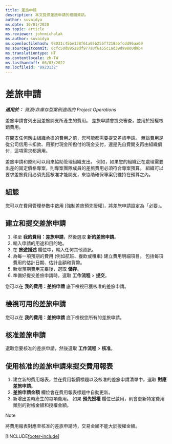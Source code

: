 ```yaml
---
title: 差旅申請
description: 本文提供差旅申請的相關資訊。
author: suvaidya
ms.date: 10/01/2020
ms.topic: article
ms.reviewer: johnmichalak
ms.author: suvaidya
ms.openlocfilehash: 98031c45be138f61a05b255f7218abfcdd96aa69
ms.sourcegitcommit: 6cfc50d89528df977a8f6a55c1ad39d99800d9b4
ms.translationtype: HT
ms.contentlocale: zh-TW
ms.lasthandoff: 06/03/2022
ms.locfileid: "8923132"
---
```

# <a name="travel-requisitions"></a>差旅申請

_**適用於：** 資源/非庫存型案例適用的 Project Operations_

差旅申請會列出因差旅開支所產生的費用。 差旅申請會提交審查，並用於授權核銷費用。

在開支任何應由組織承擔的費用之前，您可能都需要提交差旅申請。 無論費用是從公司信用卡扣款、用預付現金所撥付的現金支付，還是先自費開支再由組織償付，這項需求都適用。

差旅申請和原則可以用來協助管理組織支出。 例如，如果您的組織正在處理需要出差的固定價格專案，則專案團隊成員的差旅費用必須符合專案預算。 組織可以要求差旅費用必須先獲核准才能開支，來協助確保專案仍維持在預算之內。

## <a name="configuration"></a>組態 

您可以在費用管理參數中啟用 [強制差旅預先授權]，將差旅申請設定為「必要」。 

## <a name="create-and-submit-a-travel-requisition"></a>建立和提交差旅申請

1. 移至 **我的費用：差旅申請**，然後選取 **新的差旅申請**。
2. 輸入申請的用途和目的地。
3. 在 **旅遊描述** 欄位中，輸入任何其他資訊。 
4. 為每一項預期的費用 (例如航班、餐飲或租車) 建立費用明細項目。 包括每項費用的估計日期、估計金額和貨幣。 
5. 新增預期費用完畢後，選取 **儲存**。
6. 準備好提交差旅申請時，選取 **工作流程** > **提交**。

您可以在 **我的費用：差旅申請** 底下檢視已獲核准的差旅申請。 

## <a name="view-available-travel-requisitions"></a>檢視可用的差旅申請

您可以在 **我的費用：差旅申請** 底下檢視您所有的差旅申請。

## <a name="approve-travel-requisitions"></a>核准差旅申請

選取您要核准的差旅申請，然後選取 **工作流程** > **核准**。  

## <a name="submit-an-expense-report-using-your-approved-travel-requisition"></a>使用核准的差旅申請來提交費用報表

1. 建立新的費用報表，並在費用報價標題以及核准的差旅申請清單中，選取 **對應差旅申請**。
2. **差旅申請金額** 欄位會在費用報表標題中自動更新。
3. 新增出差時產生的每項費用。 如果 **預先授權** 欄位已啟用，則會更新特定費用類別的對帳金額和授權金額。

> [!NOTE]
> 將費用報表對應至核准的差旅申請時，交易金額不能大於授權金額。 


[!INCLUDE[footer-include](../includes/footer-banner.md)]